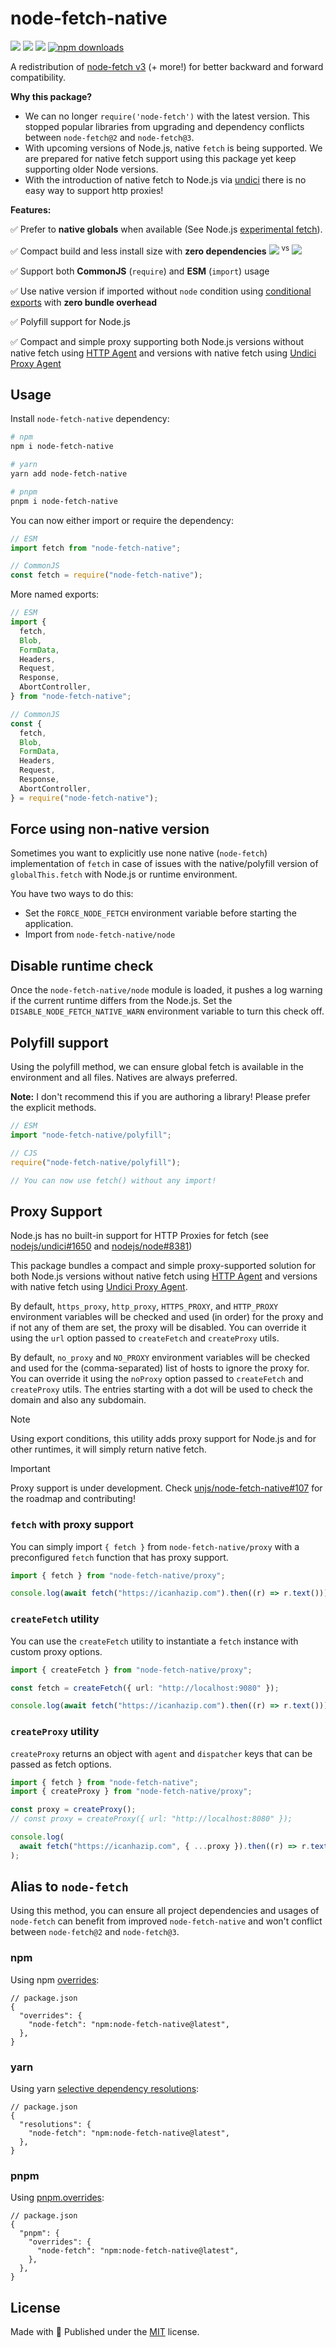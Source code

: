 # node-fetch-native

[![][npm-version-src]][npm-version-href]
[![][github-actions-src]][github-actions-href]
[![][packagephobia-src]][packagephobia-href]
[![npm downloads][npm-downloads-src]][npm-downloads-href]

<!-- [![Codecov][codecov-src]][codecov-href] -->

A redistribution of [node-fetch v3](https://github.com/node-fetch/node-fetch) (+ more!) for better backward and forward compatibility.

**Why this package?**

- We can no longer `require('node-fetch')` with the latest version. This stopped popular libraries from upgrading and dependency conflicts between `node-fetch@2` and `node-fetch@3`.
- With upcoming versions of Node.js, native `fetch` is being supported. We are prepared for native fetch support using this package yet keep supporting older Node versions.
- With the introduction of native fetch to Node.js via [undici](https://github.com/nodejs/undici) there is no easy way to support http proxies!

**Features:**

✅ Prefer to **native globals** when available (See Node.js [experimental fetch](https://nodejs.org/dist/latest-v17.x/docs/api/cli.html#--experimental-fetch)).

✅ Compact build and less install size with **zero dependencies** [![][packagephobia-s-src]][packagephobia-s-href] <sup>vs</sup> [![][packagephobia-s-alt-src]][packagephobia-s-alt-href]

✅ Support both **CommonJS** (`require`) and **ESM** (`import`) usage

✅ Use native version if imported without `node` condition using [conditional exports](https://nodejs.org/api/packages.html#packages_conditional_exports) with **zero bundle overhead**

✅ Polyfill support for Node.js

✅ Compact and simple proxy supporting both Node.js versions without native fetch using [HTTP Agent](https://github.com/TooTallNate/proxy-agents/tree/main/packages/proxy-agent) and versions with native fetch using [Undici Proxy Agent](https://undici.nodejs.org/#/docs/api/ProxyAgent)

## Usage

Install `node-fetch-native` dependency:

```sh
# npm
npm i node-fetch-native

# yarn
yarn add node-fetch-native

# pnpm
pnpm i node-fetch-native
```

You can now either import or require the dependency:

```js
// ESM
import fetch from "node-fetch-native";

// CommonJS
const fetch = require("node-fetch-native");
```

More named exports:

```js
// ESM
import {
  fetch,
  Blob,
  FormData,
  Headers,
  Request,
  Response,
  AbortController,
} from "node-fetch-native";

// CommonJS
const {
  fetch,
  Blob,
  FormData,
  Headers,
  Request,
  Response,
  AbortController,
} = require("node-fetch-native");
```

## Force using non-native version

Sometimes you want to explicitly use none native (`node-fetch`) implementation of `fetch` in case of issues with the native/polyfill version of `globalThis.fetch` with Node.js or runtime environment.

You have two ways to do this:

- Set the `FORCE_NODE_FETCH` environment variable before starting the application.
- Import from `node-fetch-native/node`

## Disable runtime check

Once the `node-fetch-native/node` module is loaded, it pushes a log warning if the current runtime differs from the Node.js. Set the `DISABLE_NODE_FETCH_NATIVE_WARN` environment variable to turn this check off.

## Polyfill support

Using the polyfill method, we can ensure global fetch is available in the environment and all files. Natives are always preferred.

**Note:** I don't recommend this if you are authoring a library! Please prefer the explicit methods.

```js
// ESM
import "node-fetch-native/polyfill";

// CJS
require("node-fetch-native/polyfill");

// You can now use fetch() without any import!
```

## Proxy Support

Node.js has no built-in support for HTTP Proxies for fetch (see [nodejs/undici#1650](https://github.com/nodejs/undici/issues/1650) and [nodejs/node#8381](https://github.com/nodejs/node/issues/8381))

This package bundles a compact and simple proxy-supported solution for both Node.js versions without native fetch using [HTTP Agent](https://github.com/TooTallNate/proxy-agents/tree/main/packages/proxy-agent) and versions with native fetch using [Undici Proxy Agent](https://undici.nodejs.org/#/docs/api/ProxyAgent).

By default, `https_proxy`, `http_proxy`, `HTTPS_PROXY`, and `HTTP_PROXY` environment variables will be checked and used (in order) for the proxy and if not any of them are set, the proxy will be disabled. You can override it using the `url` option passed to `createFetch` and `createProxy` utils.

By default, `no_proxy` and `NO_PROXY` environment variables will be checked and used for the (comma-separated) list of hosts to ignore the proxy for. You can override it using the `noProxy` option passed to `createFetch` and `createProxy` utils. The entries starting with a dot will be used to check the domain and also any subdomain.

> [!NOTE]
> Using export conditions, this utility adds proxy support for Node.js and for other runtimes, it will simply return native fetch.

> [!IMPORTANT]
> Proxy support is under development. Check [unjs/node-fetch-native#107](https://github.com/unjs/node-fetch-native/issues/107) for the roadmap and contributing!

### `fetch` with proxy support

You can simply import `{ fetch }` from `node-fetch-native/proxy` with a preconfigured `fetch` function that has proxy support.

```ts
import { fetch } from "node-fetch-native/proxy";

console.log(await fetch("https://icanhazip.com").then((r) => r.text()));
```

### `createFetch` utility

You can use the `createFetch` utility to instantiate a `fetch` instance with custom proxy options.

```ts
import { createFetch } from "node-fetch-native/proxy";

const fetch = createFetch({ url: "http://localhost:9080" });

console.log(await fetch("https://icanhazip.com").then((r) => r.text()));
```

### `createProxy` utility

`createProxy` returns an object with `agent` and `dispatcher` keys that can be passed as fetch options.

```ts
import { fetch } from "node-fetch-native";
import { createProxy } from "node-fetch-native/proxy";

const proxy = createProxy();
// const proxy = createProxy({ url: "http://localhost:8080" });

console.log(
  await fetch("https://icanhazip.com", { ...proxy }).then((r) => r.text()),
);
```

## Alias to `node-fetch`

Using this method, you can ensure all project dependencies and usages of `node-fetch` can benefit from improved `node-fetch-native` and won't conflict between `node-fetch@2` and `node-fetch@3`.

### npm

Using npm [overrides](https://docs.npmjs.com/cli/v8/configuring-npm/package-json#overrides):

```jsonc
// package.json
{
  "overrides": {
    "node-fetch": "npm:node-fetch-native@latest",
  },
}
```

### yarn

Using yarn [selective dependency resolutions](https://classic.yarnpkg.com/lang/en/docs/selective-version-resolutions/):

```jsonc
// package.json
{
  "resolutions": {
    "node-fetch": "npm:node-fetch-native@latest",
  },
}
```

### pnpm

Using [pnpm.overrides](https://pnpm.io/package_json#pnpmoverrides):

```jsonc
// package.json
{
  "pnpm": {
    "overrides": {
      "node-fetch": "npm:node-fetch-native@latest",
    },
  },
}
```

## License

Made with 💛 Published under the [MIT](./LICENSE) license.

<!-- Badges -->

[npm-version-src]: https://flat.badgen.net/npm/v/node-fetch-native
[npm-version-href]: https://npmjs.com/package/node-fetch-native
[npm-downloads-src]: https://flat.badgen.net/npm/dm/node-fetch-native
[npm-downloads-href]: https://npmjs.com/package/node-fetch-native
[github-actions-src]: https://flat.badgen.net/github/checks/unjs/node-fetch-native
[github-actions-href]: https://github.com/unjs/node-fetch-native/actions?query=workflow%3Aci
[packagephobia-src]: https://flat.badgen.net/packagephobia/install/node-fetch-native
[packagephobia-href]: https://packagephobia.com/result?p=node-fetch-native
[packagephobia-s-src]: https://flat.badgen.net/packagephobia/install/node-fetch-native?label=node-fetch-native&scale=.9
[packagephobia-s-href]: https://packagephobia.com/result?p=node-fetch-native
[packagephobia-s-alt-src]: https://flat.badgen.net/packagephobia/install/node-fetch?label=node-fetch&scale=.9
[packagephobia-s-alt-href]: https://packagephobia.com/result?p=node-fetch
